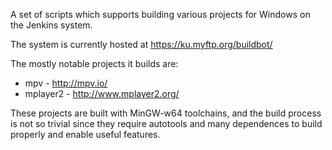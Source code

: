 A set of scripts which supports building
various projects for Windows on the Jenkins system.

The system is currently hosted at
https://ku.myftp.org/buildbot/

The mostly notable projects it builds are:
* mpv - http://mpv.io/
* mplayer2 - http://www.mplayer2.org/

These projects are built with MinGW-w64 toolchains,
and the build process is not so trivial since they
require autotools and many dependences to build properly
and enable useful features.
